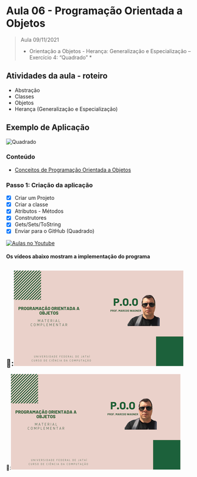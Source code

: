 # Aula 06 - Programação Orientada a Objetos

> Aula 09/11/2021
> 
>  * Orientação a Objetos - Herança: Generalização e Especialização – Exercício 4: “Quadrado” *

## Atividades da aula - roteiro
- Abstração
- Classes
- Objetos
- Herança (Generalização e Especialização)

## Exemplo de Aplicação 
![Quadrado](https://user-images.githubusercontent.com/81576640/138141980-990d291f-391a-4071-bf24-974bd6365a42.png)


### Conteúdo
- [Conceitos de Programação Orientada a Objetos](Conteudo_POO.pdf)


### Passo 1: Criação da aplicação
- [x]  Criar um Projeto
- [x]  Criar a classe 
- [x]  Atributos - Métodos
- [x]  Construtores
- [x]  Gets/Sets/ToString
- [x]  Enviar para o GitHub (Quadrado) 

[![Aulas no Youtube](https://github.com/marcoswagner-commits/gestao_obras_aula_daw/blob/cb3e2ea9547f9ddc831277f07919c3e78451eb92/yt-icon.png)](https://www.youtube.com/channel/UCfO-aJxKLqau0TnL0AfNAvA)

####  Os vídeos abaixo mostram a implementação do programa

🥇:[![material complementar aula06](Capa_Videos_POO.png)](https://youtu.be/qvM4qOedDsY)
-
🥈:[![material complementar aula06](Capa_Videos_POO.png)](https://youtu.be/ZcoAsE2Wqqc)


